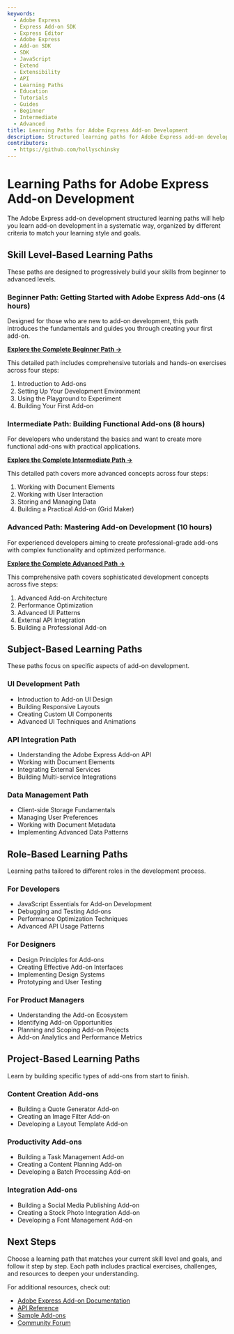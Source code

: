 ```yaml
---
keywords:
  - Adobe Express
  - Express Add-on SDK
  - Express Editor
  - Adobe Express
  - Add-on SDK
  - SDK
  - JavaScript
  - Extend
  - Extensibility
  - API
  - Learning Paths
  - Education
  - Tutorials
  - Guides
  - Beginner
  - Intermediate
  - Advanced
title: Learning Paths for Adobe Express Add-on Development
description: Structured learning paths for Adobe Express add-on development based on skill level, subject, role, and project type.
contributors:
  - https://github.com/hollyschinsky
---
```


# Learning Paths for Adobe Express Add-on Development

The Adobe Express add-on development structured learning paths will help you learn add-on development in a systematic way, organized by different criteria to match your learning style and goals.

## Skill Level-Based Learning Paths

These paths are designed to progressively build your skills from beginner to advanced levels.

### Beginner Path: Getting Started with Adobe Express Add-ons (4 hours)

Designed for those who are new to add-on development, this path introduces the fundamentals and guides you through creating your first add-on.

**[Explore the Complete Beginner Path →](./learning-paths/index.md)**

This detailed path includes comprehensive tutorials and hands-on exercises across four steps:
1. Introduction to Add-ons
2. Setting Up Your Development Environment
3. Using the Playground to Experiment
4. Building Your First Add-on

### Intermediate Path: Building Functional Add-ons (8 hours)

For developers who understand the basics and want to create more functional add-ons with practical applications.

**[Explore the Complete Intermediate Path →](./learning-paths/intermediate-index.md)**

This detailed path covers more advanced concepts across four steps:
1. Working with Document Elements
2. Working with User Interaction
3. Storing and Managing Data
4. Building a Practical Add-on (Grid Maker)

### Advanced Path: Mastering Add-on Development (10 hours)

For experienced developers aiming to create professional-grade add-ons with complex functionality and optimized performance.

**[Explore the Complete Advanced Path →](./learning-paths/advanced-index.md)**

This comprehensive path covers sophisticated development concepts across five steps:
1. Advanced Add-on Architecture
2. Performance Optimization
3. Advanced UI Patterns
4. External API Integration
5. Building a Professional Add-on

## Subject-Based Learning Paths

These paths focus on specific aspects of add-on development.

### UI Development Path

- Introduction to Add-on UI Design
- Building Responsive Layouts
- Creating Custom UI Components
- Advanced UI Techniques and Animations

### API Integration Path

- Understanding the Adobe Express Add-on API
- Working with Document Elements
- Integrating External Services
- Building Multi-service Integrations

### Data Management Path

- Client-side Storage Fundamentals
- Managing User Preferences
- Working with Document Metadata
- Implementing Advanced Data Patterns

## Role-Based Learning Paths

Learning paths tailored to different roles in the development process.

### For Developers

- JavaScript Essentials for Add-on Development
- Debugging and Testing Add-ons
- Performance Optimization Techniques
- Advanced API Usage Patterns

### For Designers

- Design Principles for Add-ons
- Creating Effective Add-on Interfaces
- Implementing Design Systems
- Prototyping and User Testing

### For Product Managers

- Understanding the Add-on Ecosystem
- Identifying Add-on Opportunities
- Planning and Scoping Add-on Projects
- Add-on Analytics and Performance Metrics

## Project-Based Learning Paths

Learn by building specific types of add-ons from start to finish.

### Content Creation Add-ons

- Building a Quote Generator Add-on
- Creating an Image Filter Add-on
- Developing a Layout Template Add-on

### Productivity Add-ons

- Building a Task Management Add-on
- Creating a Content Planning Add-on
- Developing a Batch Processing Add-on

### Integration Add-ons

- Building a Social Media Publishing Add-on
- Creating a Stock Photo Integration Add-on
- Developing a Font Management Add-on

## Next Steps

Choose a learning path that matches your current skill level and goals, and follow it step by step. Each path includes practical exercises, challenges, and resources to deepen your understanding.

For additional resources, check out:

- [Adobe Express Add-on Documentation](../../guides/index.md)
- [API Reference](/references/addonsdk-reference.md)
- [Sample Add-ons](/samples/index.md)
- [Community Forum](https://experienceleaguecommunities.adobe.com/t5/express-add-ons-discussions/ct-p/express-add-ons-discussions) 